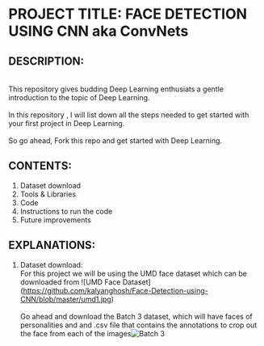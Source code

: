 

# PROJECT TITLE: FACE DETECTION USING CNN aka ConvNets

## DESCRIPTION:
<br>This repository gives budding Deep Learning enthusiats a gentle introduction to the topic of Deep Learning.</br>
<br>In this repository , I will list down all the steps needed to get started with your first project in Deep Learning.</br>
<br>So go ahead, Fork this repo and get started with Deep Learning.</br>

## CONTENTS:
1. Dataset download
2. Tools & Libraries
3. Code
4. Instructions to run the code
5. Future improvements

## EXPLANATIONS:
1. Dataset download:
<br>For this project we will be using the UMD face dataset which can be downloaded from ![UMD Face Dataset] (https://github.com/kalyanghosh/Face-Detection-using-CNN/blob/master/umd1.jpg)</br>
<br>Go ahead and download the Batch 3 dataset, which will have faces of personalities and and .csv file that contains the annotations
to crop out the face from each of the images![Batch 3](https://github.com/kalyanghosh/Face-Detection-using-CNN/blob/master/umd2.jpg)</br>







